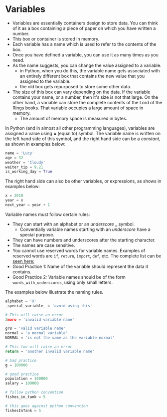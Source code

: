 # Variables

 - Variables are essentially containers design to store data. You can think of it as a box containing a piece of paper on which you have written a number.
 - This box or container is stored in memory.
 - Each variable has a name which is used to refer to the contents of the box.
 - Once you have defined a variable, you can use it as many times as you need.
 - As the name suggests, you can change the value assigned to a variable.
    - in Python, when you do this, the variable name gets associated with an entirely different box that contains the new value that you assigned to the variable.
    - the old box gets repurposed to store some other data.
 - The size of this box can vary depending on the data. If the variable contains your name, or a number, then it's size is not that large. On the other hand, a variable can store the complete contents of the Lord of the Rings books. That variable occupies a large amount of space in memory.
    - The amount of memory space is measured in bytes.
     
In Python (and in almost all other programming languages), variables are assigned a value using **=** (equal to) symbol. The variable name is written on the left hand side of this symbol, and the right hand side can be a _constant_, as shown in examples below:

```python
name = 'Lucy'
age = 32
weather = 'Cloudy'
waiter_tip = 9.21
is_working_day = True
```

The right hand side can also be other variables, or expressions, as shows in examples below:
```python
x = 2018
year = x
next_year = year + 1
```

Variable names must follow certain rules:
- They can start with an alphabet or an _underscore_ **_** symbol.
  - Conventially variable names starting with an _underscore_ have a special purpose.
- They can have numbers and underscores after the starting character.
- The names are case sensitive.
- You cannot use reserved words for variable names. Examples of reserved words are `if`, `return`, `import`, `def`, etc. The complete list can be [seen here:](https://docs.python.org/3/reference/lexical_analysis.html#keywords)
- Good Practice 1: Name of the variable should represent the data it contains.
- Good Practice 2: Variable names should be of the form `words_with_underscores`, using only small letters.

The examples below illustrate the naming rules.
```python
alphabet = 'X'
_special_variable_ = 'avoid using this'

# This will raise an error
2moro = 'invalid variable name'

gr8 = 'valid variable name'
normal = 'a normal variable'
NORMAL = 'is not the same as the variable normal'

# This too will raise an error
return = 'another invalid variable name'

# bad practice
g = 100000

# good practice
population = 100000
salary = 100000

# follow python convention
fishes_in_tank = 5

# this goes against python convention
fishesInTank = 5
```